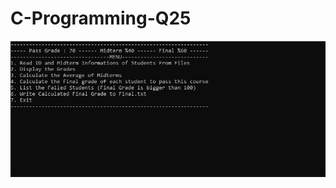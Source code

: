 # C-Programming-Q25

![alt text](https://github.com/flashomer/C-Programming-Q25/blob/main/img/screen.jpg?raw=true)
